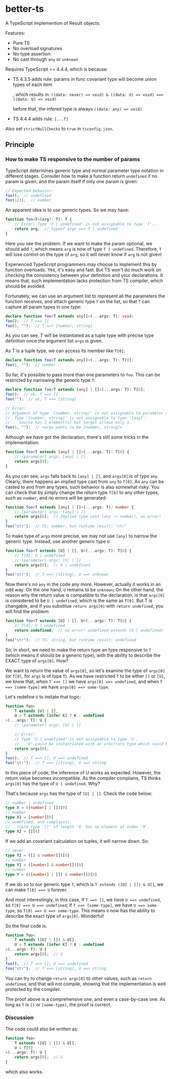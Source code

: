 # better-ts

A TypeScript implemention of Result objects.

Features:

 - Pure TS
 - No overload signatures
 - No type assertion
 - No cast through `any` or `unknown`

Requires TypeScript >= 4.4.4, which is because:

 - TS 4.3.5 adds rule: 
	params in func covariant type will become union types of each item
	
	, which results in:
	`((data: never) => void) & ((data: U) => void) ==> ((data: U) => void)`

	before that, the infered type is always `((data: any) => void)`
 - TS 4.4.4 adds rule: `[...T]`

Also set `strictNullChecks` to `true` in `tsconfig.json`.


## Principle

### How to make TS responsive to the number of params

TypeScript determines generic type and normal parameter type notation in different stages. Consider how to make a function return `undefined` if no param is given, and the param itself if only one param is given:

```ts
// Expected behavior:
foo();  // undefined
foo(123);  // number
```

An apparent idea is to use generic types. So we may have:

```ts
function foo<T>(arg?: T): T {
	// Error: Type 'T | undefined' is not assignable to type 'T'...
	return arg;  // typeof args ==> T | undefined
}
```

Here you see the problem. If we want to make the param optional, we should add `?`, which means `arg` is now of type `T | undefined`. Therefore, `T` will lose control on the type of `arg`, so it will never know if `arg` is not given!

Experienced TypeScript programmers may choose to implement this by function overloads. Yes, it's easy and fast. But TS won't do much work on checking the consistency between your definition and your declarations. It means that, such implementation lacks protection from TS compiler, which should be avoided.

Fortunately, we can use an argument list to represent all the parameters the function receives, and attach generic type `T` on the list, so that `T` can capture all param types in one type:

```ts
declare function foo<T extends any[]>(...args: T): void;
foo();  // T ==> []
foo(1, "");	 // T ==> [number, string]
```

As you can see, T will be instantiated as a tuple type with precise type definition once the argument list `args` is given.

As T is a tuple type, we can access its member like `T[0]`:

```ts
declare function foo<T extends any[]>(...args: T): T[0];
foo(1, "");	 // number
```

So far, it's possible to pass more than one parameters to `foo`. This can be restricted by narrowing the generic type `T`:

```ts
declare function foo<T extends [any] | []>(...args: T): T[0];
foo();	// ok, T ==> []
foo("");  // ok, T ==> [string]

// Error:
// Argument of type '[number, string]' is not assignable to parameter of type '[any] | []'.
//  Type '[number, string]' is not assignable to type '[any]'.
//    Source has 2 element(s) but target allows only 1.
foo(1, "");	 // <args wants to be [number, string]>
```

Although we have got the declaration, there's still some tricks in the implementation:

```ts
function foo<T extends [any] | []>(...args: T): T[0] {
	// (parameter) args: [any] | []
	return args[0];
}
```

As you can see, `args` falls back to `[any] | []`, and `args[0]` is of type `any`. Clearly, there happens an implied type cast from `any` to `T[0]`. As `any` can be casted to and from any types, such behavior is also somewhat risky. You can check that by simply change the return type `T[0]` to any other types, such as `number`, and no errors will be generated:

```ts
function foo<T extends [any] | []>(...args: T): number {
	// (parameter) args: [any] | []
	return args[0];  // Implied type cast (any -> number), no error!
}
foo("str");  // TS: number, but runtime result: "str"
```

To make type of `args` more precise, we may not use `[any]` to narrow the generic type. Instead, use another generic type `U`:

```ts
function foo<T extends [U] | [], U>(...args: T): T[0] {
	// T[0]: U | undefined
	// (parameter) args: [U] | []
	return args[0];  // U | undefined
}
foo("str");  // T ==> [string], U ==> unknown
```

Now there's no `any` in the code any more. However, actually it works in an odd way. On the one hand, `U` remains to be `unknown`; On the other hand, the reason why the return value is compatible to the declaration, is that `args[0]` is considered to be `U | undefined`, which is the same as `T[0]`. But T is changable, and if you substitue `return args[0]` with `return undefined`, you will find the problem:

```ts
function foo<T extends [U] | [], U>(...args: T): T[0] {
	// T[0]: U | undefined
	return undefined;  // no error! undefined extends (U | undefined)
}
foo("str");  // TS: string, but runtime result: undefined
```

So, in short, we need to make the return type an type responsive to `T` (which means it should be a generic type), with the ability to describe the EXACT type of `args[0]`. How?

We want to return the value of `args[0]`, so let's examine the type of `args[0]` (or `T[0]`, for `args` is of type `T`). As we have restricted `T` to be either `[]` or `[U]`, we know that, when `T ==> []` we have `args[0] ==> undefined`, and when `T ==> [some-type]` we have `args[0] ==> some-type`.

Let's redefine `U` to imitate that logic:

```ts
function foo<
	T extends [U] | [],
	U = T extends [infer K] ? K : undefined
>(...args: T): U {
	// (parameter) args: [U] | []

	// Error:
	// Type 'U | undefined' is not assignable to type 'U'.
	//   'U' could be instantiated with an arbitrary type which could be unrelated to 'U | undefined'.
	return args[0];
}
foo();  // T ==> [], U ==> undefined
foo("str");  // T ==> [string], U ==> string
```

In this piece of code, the inference of U works as expected. However, the return value becomes incompatible. As the compiler complains, TS thinks `args[0]` has the type of `U | undefined`. Why?

That's because `args` has the type of `[U] | []`. Check the code below:

```ts
// number | undefined
type X = ([number] | [])[0]
// number
type X1 = [number][0]
// undefined, and complaints:
//   Tuple type '[]' of length '0' has no element at index '0'.
type X2 = [][0]
```

If we add an covariant calculation on tuples, it will narrow down. So:

```ts
// never
type Y2 = ([] & number[])[0]
// number
type Y1 = ([number] & number[])[0]
// number
type Y = (([number] | []) & number[])[0]
```

If we do so to our generic type `T`, which is `T extends ([U] | []) & U[]`, we can make `T[0] ==> U` forever.

And most interestingly, in this case, if `T ==> []`, we have `U ==> undefined`, so `T[0] ==> U ==> undefined`; if `T ==> [some-type]`, we have `U ==> some-type`, so `T[0] ==> U ==> some-type`. This means `U` now has the ability to describe the exact type of `args[0]`. Wonderful!

So the final code is:

```ts
function foo<
	T extends ([U] | []) & U[],
	U = T extends [infer K] ? K : undefined
>(...args: T): U {
	return args[0];  // U
}
foo();  // T ==> [], U ==> undefined
foo("str");  // T ==> [string], U ==> string
```

You can try to change `return args[0]` to other values, such as `return undefined`, and that will not compile, showing that the implementation is well protected by the compiler.

The proof above is a comprehensive one, and even a case-by-case one. As long as `T` is `[]` or `[some-type]`, the proof is correct.

### Discussion

The code could also be written as:
``` ts
function foo<
	T extends ([U] | []) & U[],
	U = T[0]
>(...args: T): U {
	return args[0];  // U
}
```
which also works.
